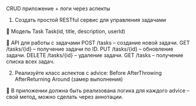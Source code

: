 CRUD приложение + логи через аспекты

1. Создать простой RESTful сервис для управления задачами

📌 Модель Task
Task(id, title, description, userId)


📌 API для работы с задачами
POST /tasks – создание новой задачи. 
GET /tasks/{id} – получение задачи по ID. 
PUT /tasks/{id} – обновление задачи. 
DELETE /tasks/{id} – удаление задачи. 
GET /tasks – получение списка всех задач. 

2. Реализуйте класс аспектов с advice:
Before
AfterThrowing
AfterReturning
Around (замер выполнения)



📌 В приложении должна быть реализована логика для каждого advice – свой метод, можно сделать через аннотации.
